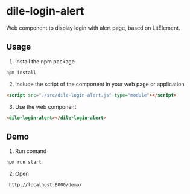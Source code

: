 # dile-login-alert

Web component to display login with alert page, based on LitElement.

## Usage

1. Install the npm package

```bash
npm install
```

2. Include the script of the component in your web page or application

```html
<script src="./src/dile-login-alert.js" type="module"></script>
```

3. Use the web component

```html
<dile-login-alert></dile-login-alert>
```

## Demo

1. Run comand

```bash
npm run start
```

2. Open

```bash
 http://localhost:8000/demo/
```
